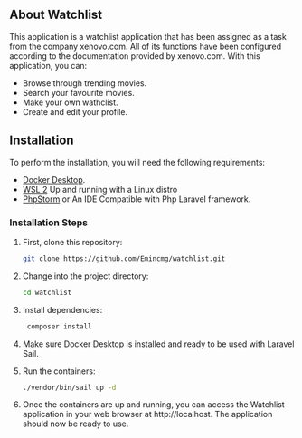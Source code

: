
## About Watchlist

This application is a watchlist application that has been assigned as a task from the company xenovo.com. All of its functions have been configured according to the documentation provided by xenovo.com. With this application, you can: 

- Browse through trending movies.
- Search your favourite movies.
- Make your own wathclist.
- Create and edit your profile.

## Installation

To perform the installation, you will need the following requirements:

- [Docker Desktop](https://www.docker.com/products/docker-desktop).
- [WSL 2](https://learn.microsoft.com/en-us/windows/wsl/install) Up and running with a Linux distro
- [PhpStorm](https://www.jetbrains.com/phpstorm/) or An IDE Compatible with Php Laravel framework.



### Installation Steps

1. First, clone this repository:

   ```bash
   git clone https://github.com/Emincmg/watchlist.git


2. Change into the project directory:

    ```bash
   cd watchlist

3. Install dependencies:

   ```bash
    composer install

4. Make sure Docker Desktop is installed and ready to be used with Laravel Sail.

5. Run the containers:

    ```bash
   ./vendor/bin/sail up -d

6. Once the containers are up and running, you can access the Watchlist application in your web browser at http://localhost. The application should now be ready to use.

